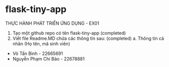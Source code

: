 # flask-tiny-app
THỰC HÀNH PHÁT TRIỂN ỨNG DỤNG - EX01 <br>

1. Tạo một github repo có tên flask-tiny-app (completed)
2. Viết file Readme.MD chứa các thông tin sau: (completed)
a. Thông tin cá nhân (Họ tên, mã sinh viên)    
- Võ Tấn Bình - 22665691    
- Nguyễn Phạm Chí Bảo - 22678881    
